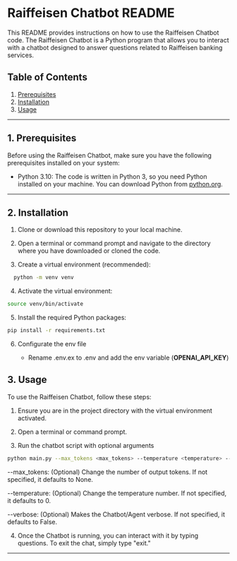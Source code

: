 # Raiffeisen Chatbot README

This README provides instructions on how to use the Raiffeisen Chatbot code. The Raiffeisen Chatbot is a Python program that allows you to interact
with a chatbot designed to answer questions related to Raiffeisen banking services.

## Table of Contents

1. [Prerequisites](#prerequisites)
2. [Installation](#installation)
3. [Usage](#usage)

---

## 1. Prerequisites <a name="prerequisites"></a>

Before using the Raiffeisen Chatbot, make sure you have the following prerequisites installed on your system:

- Python 3.10: The code is written in Python 3, so you need Python installed on your machine. You can download Python
  from [python.org](https://www.python.org/downloads/).

---

## 2. Installation <a name="installation"></a>

1. Clone or download this repository to your local machine.

2. Open a terminal or command prompt and navigate to the directory where you have downloaded or cloned the code.

3. Create a virtual environment (recommended):

 ```bash
   python -m venv venv
  ```

4. Activate the virtual environment:

```bash
source venv/bin/activate
```

5. Install the required Python packages:

```bash
pip install -r requirements.txt
```

6. Configurate the env file

    - Rename .env.ex to .env and add the env variable (**OPENAI_API_KEY**)

## 3. Usage <a name="usage"></a>

To use the Raiffeisen Chatbot, follow these steps:

1. Ensure you are in the project directory with the virtual environment activated.

2. Open a terminal or command prompt.

3. Run the chatbot script with optional arguments

```bash
python main.py --max_tokens <max_tokens> --temperature <temperature> --verbose <verbose>
```

--max_tokens: (Optional) Change the number of output tokens. If not specified, it defaults to None.

--temperature: (Optional) Change the temperature number. If not specified, it defaults to 0.

--verbose: (Optional) Makes the Chatbot/Agent verbose. If not specified, it defaults to False.

4. Once the Chatbot is running, you can interact with it by typing questions. To exit the chat, simply type "exit."

---
